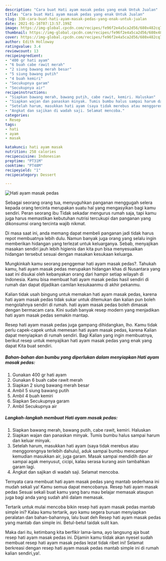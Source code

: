 ```yaml
---
description: "Cara buat Hati ayam masak pedas yang enak Untuk Jualan"
title: "Cara buat Hati ayam masak pedas yang enak Untuk Jualan"
slug: 338-cara-buat-hati-ayam-masak-pedas-yang-enak-untuk-jualan
date: 2021-01-16T07:13:57.199Z
image: https://img-global.cpcdn.com/recipes/fe96f2e4a5ca2d56/680x482cq70/hati-ayam-masak-pedas-foto-resep-utama.jpg
thumbnail: https://img-global.cpcdn.com/recipes/fe96f2e4a5ca2d56/680x482cq70/hati-ayam-masak-pedas-foto-resep-utama.jpg
cover: https://img-global.cpcdn.com/recipes/fe96f2e4a5ca2d56/680x482cq70/hati-ayam-masak-pedas-foto-resep-utama.jpg
author: Edith Holloway
ratingvalue: 3.4
reviewcount: 13
recipeingredient:
- "400 gr hati ayam"
- "6 buah cabe rawit merah"
- "2 siung bawang merah besar"
- "5 siung bawang putih"
- "4 buah kemiri"
- "Secukupnya garam"
- "Secukupnya air"
recipeinstructions:
- "Siapkan bawang merah, bawang putih, cabe rawit, kemiri. Haluskan"
- "Siapkan wajan dan panaskan minyak. Tumis bumbu halus sampai harum dan keluar minyak."
- "Setelah harum, masukkan hati ayam (saya tidak merebus atau menggorengnya terlebih dahulu), aduk sampai bumbu mencampur kemudian masukkan air, juga garam. Masak sampai mendidih dan air sampai agak menyusut, cicipi, kalau serasa kurang asin tambahkan garam lagi."
- "Angkat dan sajikan di wadah saji. Selamat mencoba."
categories:
- Resep
tags:
- hati
- ayam
- masak

katakunci: hati ayam masak 
nutrition: 258 calories
recipecuisine: Indonesian
preptime: "PT31M"
cooktime: "PT48M"
recipeyield: "1"
recipecategory: Dessert

---
```



![Hati ayam masak pedas](https://img-global.cpcdn.com/recipes/fe96f2e4a5ca2d56/680x482cq70/hati-ayam-masak-pedas-foto-resep-utama.jpg)

Sebagai seorang orang tua, menyuguhkan panganan menggugah selera kepada orang tercinta merupakan suatu hal yang mengasyikan bagi kamu sendiri. Peran seorang ibu Tidak sekadar mengurus rumah saja, tapi kamu juga harus memastikan kebutuhan nutrisi tercukupi dan panganan yang dikonsumsi orang tercinta wajib nikmat.

Di masa  saat ini, anda memang dapat membeli panganan jadi tidak harus repot membuatnya lebih dulu. Namun banyak juga orang yang selalu ingin memberikan hidangan yang terlezat untuk keluarganya. Sebab, menyajikan masakan sendiri jauh lebih higienis dan kita pun bisa menyesuaikan hidangan tersebut sesuai dengan masakan kesukaan keluarga. 



Mungkinkah kamu seorang penggemar hati ayam masak pedas?. Tahukah kamu, hati ayam masak pedas merupakan hidangan khas di Nusantara yang saat ini disukai oleh kebanyakan orang dari hampir setiap wilayah di Indonesia. Kamu bisa membuat hati ayam masak pedas hasil sendiri di rumah dan dapat dijadikan camilan kesukaanmu di akhir pekanmu.

Kalian tidak usah bingung untuk memakan hati ayam masak pedas, karena hati ayam masak pedas tidak sukar untuk ditemukan dan kalian pun boleh mengolahnya sendiri di rumah. hati ayam masak pedas boleh dimasak dengan bermacam cara. Kini sudah banyak resep modern yang menjadikan hati ayam masak pedas semakin mantap.

Resep hati ayam masak pedas juga gampang dihidangkan, lho. Kamu tidak perlu capek-capek untuk memesan hati ayam masak pedas, karena Kalian dapat menyiapkan di rumah sendiri. Bagi Kalian yang ingin membuatnya, berikut resep untuk menyajikan hati ayam masak pedas yang enak yang dapat Kita buat sendiri.

<!--inarticleads1-->

##### Bahan-bahan dan bumbu yang diperlukan dalam menyiapkan Hati ayam masak pedas:

1. Gunakan 400 gr hati ayam
1. Gunakan 6 buah cabe rawit merah
1. Siapkan 2 siung bawang merah besar
1. Ambil 5 siung bawang putih
1. Ambil 4 buah kemiri
1. Siapkan Secukupnya garam
1. Ambil Secukupnya air




<!--inarticleads2-->

##### Langkah-langkah membuat Hati ayam masak pedas:

1. Siapkan bawang merah, bawang putih, cabe rawit, kemiri. Haluskan
1. Siapkan wajan dan panaskan minyak. Tumis bumbu halus sampai harum dan keluar minyak.
1. Setelah harum, masukkan hati ayam (saya tidak merebus atau menggorengnya terlebih dahulu), aduk sampai bumbu mencampur kemudian masukkan air, juga garam. Masak sampai mendidih dan air sampai agak menyusut, cicipi, kalau serasa kurang asin tambahkan garam lagi.
1. Angkat dan sajikan di wadah saji. Selamat mencoba.




Ternyata cara membuat hati ayam masak pedas yang mantab sederhana ini mudah sekali ya! Kamu semua dapat mencobanya. Resep hati ayam masak pedas Sesuai sekali buat kamu yang baru mau belajar memasak ataupun juga bagi anda yang sudah ahli dalam memasak.

Tertarik untuk mulai mencoba bikin resep hati ayam masak pedas mantab simple ini? Kalau kamu tertarik, ayo kamu segera buruan menyiapkan peralatan dan bahan-bahannya, lalu buat deh Resep hati ayam masak pedas yang mantab dan simple ini. Betul-betul taidak sulit kan. 

Maka dari itu, ketimbang kita berfikir lama-lama, ayo langsung aja buat resep hati ayam masak pedas ini. Dijamin kamu tiidak akan nyesel sudah membuat resep hati ayam masak pedas lezat tidak ribet ini! Selamat berkreasi dengan resep hati ayam masak pedas mantab simple ini di rumah kalian sendiri,ya!.

